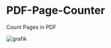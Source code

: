 # PDF-Page-Counter
Count Pages in PDF

![grafik](https://user-images.githubusercontent.com/39947530/208467911-8e4b990b-253b-4d0a-b386-a82a1829fa63.png)

